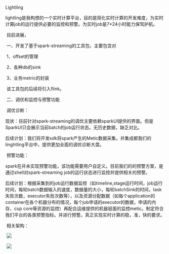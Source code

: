 Lightling

​       lightling是我构想的一个实时计算平台，目的是简化实时计算的开发难度，为实时计算job的运行提供必要的监控和预警。为实时job是7*24小时能力保驾护航。

​       目前进展，

​          一、开发了基于spark-streaming的工具包，主要包含对

​           1、offset的管理

​           2、各种db的sink

​           3、业务metric的封装

​      该工具包的后续将引入flink。

​        二、调优和监控与预警功能

​           调优诊断：

​               现状：目前针对spark-streaming的调优主要依赖sparkUI提供的界面。但是SparkUI只会展示当前batch的job运行状态。无历史数据，缺乏对比。

​               后续计划：我们将开发sdk将spark产生的Metic数据采集。并集成都我们的linghtling平台中，提供更加全面的调优诊断大盘。

​            预警功能：

​                  spark在并未实现预警功能，该功能需要用户自定义。目前我们的的预警方案，是通过shell对spark-streaming job的运行状态进行监控并提供相关的预警。

​                 后续计划：根据采集到的job运行数据监控（如timeline,stage运行时间，job运行时间，每轮batch数据输入的速度，数据量的大小，每轮batchSink的时间，task失败次数，executor失败次数等），以及资源分配数据（如每个application的container在各个机器分布的情况，每个job申请的executor的数据，申请的内存，cup core等资源的监控）再配合运维提供的机器层面的监控metic。制定符合我们平台的各类预警指标。并进行预警。真正实现实时计算的稳，准，快的要求。

​        相关架构：

​                ![](C:\Users\admin\Desktop\lightling架构图.png)

​               ![](C:\Users\admin\Desktop\monitor.png)

​                           

​             